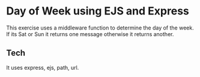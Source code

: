 # Day of Week using EJS and Express

This exercise uses a middleware function to determine the day of the week. If its Sat or Sun it returns one message otherwise it returns another.

## Tech

It uses express, ejs, path, url.
